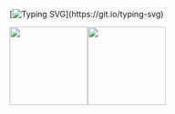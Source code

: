 [![Typing SVG](https://readme-typing-svg.demolab.com/?color=00A3A5&lines=Hi%2C+I'm+恩嗯+%F0%9F%91%8B;祝你快乐，不止今天!&center=true&size=27")](https://git.io/typing-svg)

<img align="" height="137px" src="https://github-readme-stats.vercel.app/api?username=emrick616&hide_title=true&hide_border=true&show_icons=true&include_all_commits=true&line_height=21&bg_color=0,EC6C6C,FFD479,FFFC79,73FA79&theme=graywhite&locale=cn" /><img align="" height="137px" src="https://github-readme-stats.vercel.app/api/top-langs/?username=emrick616&hide_title=true&hide_border=true&layout=compact&bg_color=0,73FA79,73FDFF,D783FF&theme=graywhite&locale=cn" />
